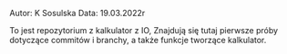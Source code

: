 Autor: K Sosulska
Data: 19.03.2022r

To jest repozytorium z kalkulator z IO,
Znajdują się tutaj pierwsze próby dotyczące commitów i branchy, a także funkcje tworzące kalkulator.
